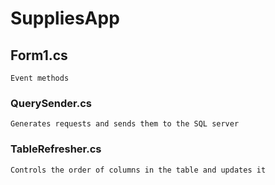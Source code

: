 # SuppliesApp

## Form1.cs
```
Event methods
```

### QuerySender.cs
```
Generates requests and sends them to the SQL server
```

### TableRefresher.cs
```
Сontrols the order of columns in the table and updates it
```
